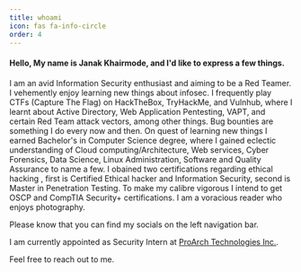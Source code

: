 ```yaml
---
title: whoami 
icon: fas fa-info-circle
order: 4
---
```



#### Hello, My name is Janak Khairmode, and I'd like to express a few things.

I am an avid Information Security enthusiast and aiming to be a Red Teamer. I vehemently enjoy learning new things about infosec. I frequently play CTFs (Capture The Flag) on HackTheBox, TryHackMe, and Vulnhub, where I learnt about Active Directory, Web Application Pentesting, VAPT, and certain Red Team attack vectors, among other things. Bug bounties are something I do every now and then. On quest of learning new things I earned Bachelor's in Computer Science degree, where I gained eclectic understanding of Cloud computing/Architecture, Web services, Cyber Forensics, Data Science, Linux Administration, Software and Quality Assurance to name a few. I obained two certifications regarding ethical hacking , first is Certified Ethical hacker and Information Security, second is Master in Penetration Testing. To make my calibre vigorous I intend to get OSCP and CompTIA Security+ certifications. I am a voracious reader who enjoys photography.

Please know that you can find my socials on the left navigation bar.

I am currently appointed as Security Intern at [ProArch Technologies Inc.](https://www.proarch.com/). 

Feel free to reach out to me.
